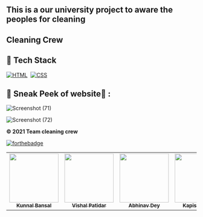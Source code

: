 ##  This is a our university project to aware the peoples for cleaning 
##  Cleaning Crew
  
## 📌 Tech Stack 
[![HTML](https://img.shields.io/badge/html5%20-%23E34F26.svg?&style=for-the-badge&logo=html5&logoColor=white)](https://github.com/vishal46556/LGMVIP-WebDev/search?l=html)&nbsp;
[![CSS](https://img.shields.io/badge/css3%20-%231572B6.svg?&style=for-the-badge&logo=css3&logoColor=white)](https://github.com/vishal46556/LGMVIP-WebDev/search?l=css)&nbsp; 


## 📌 Sneak Peek of website🙈 :



![Screenshot (71)](https://user-images.githubusercontent.com/79128256/138639949-a22e4192-9238-4417-831e-7403b7d1e036.png)

![Screenshot (72)](https://user-images.githubusercontent.com/79128256/138639958-1e53f040-1bbb-42d8-b66f-23881140a5ad.png)


**© 2021 Team cleaning crew** 

[![forthebadge](https://forthebadge.com/images/badges/built-with-love.svg)](https://forthebadge.com)
<table>
  <tbody><tr>
    <td align="center"><a href="https://github.com/kunna67"><img alt="" src="https://avatars.githubusercontent.com/kunna67" width="130px;"><br><sub><b>
 Kunnal Bansal </b></sub></a><br></td></a></td>
 
  <td align="center"><a href="https://github.com/vishal1patidar"><img alt="" src="https://avatars.githubusercontent.com/vishal1patidar" width="130px;"><br><sub><b>
   Vishal Patidar</b></sub></a><br></td></a></td>
   
  
   
  <td align="center"><a href="https://github.com/abhinavdey1920"><img alt="" src="https://avatars.githubusercontent.com/abhinavdey1920" width="130px;"><br><sub><b>
 Abhinav Dey</b></sub></a><br></td></a></td>
 

  <td align="center"><a href="https://github.com/kapishgupta99"><img alt="" src="https://avatars.githubusercontent.com/kapishgupta99" width="130px;"><br><sub><b>
   Kapish Gupta</b></sub></a><br></td></a></td>
   
   
 
 

 
  </tr>
</tbody></table>
